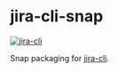 # jira-cli-snap

[![jira-cli](https://snapcraft.io/jira-cli/badge.svg)](https://snapcraft.io/jira-cli)

Snap packaging for [jira-cli](https://github.com/ankitpokhrel/jira-cli).
